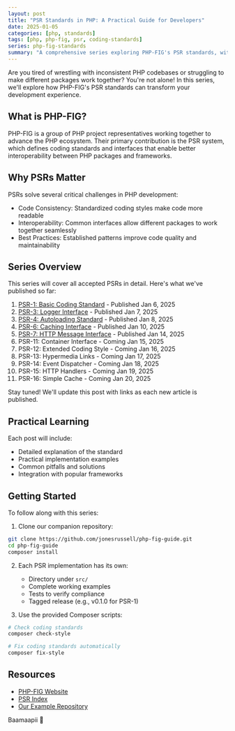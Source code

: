 ```yaml
---
layout: post
title: "PSR Standards in PHP: A Practical Guide for Developers"
date: 2025-01-05
categories: [php, standards]
tags: [php, php-fig, psr, coding-standards]
series: php-fig-standards
summary: "A comprehensive series exploring PHP-FIG's PSR standards, with practical examples and real-world applications to help developers write more maintainable and interoperable PHP code."
---
```


Are you tired of wrestling with inconsistent PHP codebases or struggling to make different packages work together? You're not alone! In this series, we'll explore how PHP-FIG's PSR standards can transform your development experience.

## What is PHP-FIG?

PHP-FIG is a group of PHP project representatives working together to advance the PHP ecosystem. Their primary contribution is the PSR system, which defines coding standards and interfaces that enable better interoperability between PHP packages and frameworks.

## Why PSRs Matter

PSRs solve several critical challenges in PHP development:

- Code Consistency: Standardized coding styles make code more readable
- Interoperability: Common interfaces allow different packages to work together seamlessly
- Best Practices: Established patterns improve code quality and maintainability

## Series Overview

This series will cover all accepted PSRs in detail. Here's what we've published so far:

1. [PSR-1: Basic Coding Standard](/blog/psr-1-basic-coding-standard) - Published Jan 6, 2025
2. [PSR-3: Logger Interface](/blog/psr-3-logger-interface) - Published Jan 7, 2025
3. [PSR-4: Autoloading Standard](/blog/psr-4-autoloading-standard) - Published Jan 8, 2025
4. [PSR-6: Caching Interface](/blog/psr-6-caching-interface) - Published Jan 10, 2025
5. [PSR-7: HTTP Message Interface](/blog/psr-7-http-message-interfaces) - Published Jan 14, 2025
6. PSR-11: Container Interface - Coming Jan 15, 2025
7. PSR-12: Extended Coding Style - Coming Jan 16, 2025
8. PSR-13: Hypermedia Links - Coming Jan 17, 2025
9. PSR-14: Event Dispatcher - Coming Jan 18, 2025
10. PSR-15: HTTP Handlers - Coming Jan 19, 2025
11. PSR-16: Simple Cache - Coming Jan 20, 2025

Stay tuned! We'll update this post with links as each new article is published.

## Practical Learning

Each post will include:

- Detailed explanation of the standard
- Practical implementation examples
- Common pitfalls and solutions
- Integration with popular frameworks

## Getting Started

To follow along with this series:

1. Clone our companion repository:

```bash
git clone https://github.com/jonesrussell/php-fig-guide.git
cd php-fig-guide
composer install
```

2. Each PSR implementation has its own:
   - Directory under `src/`
   - Complete working examples
   - Tests to verify compliance
   - Tagged release (e.g., v0.1.0 for PSR-1)

3. Use the provided Composer scripts:

```bash
# Check coding standards
composer check-style

# Fix coding standards automatically
composer fix-style
```

## Resources

- [PHP-FIG Website](https://www.php-fig.org/)
- [PSR Index](https://www.php-fig.org/psr/)
- [Our Example Repository](https://github.com/jonesrussell/php-fig-guide)

Baamaapii 👋
